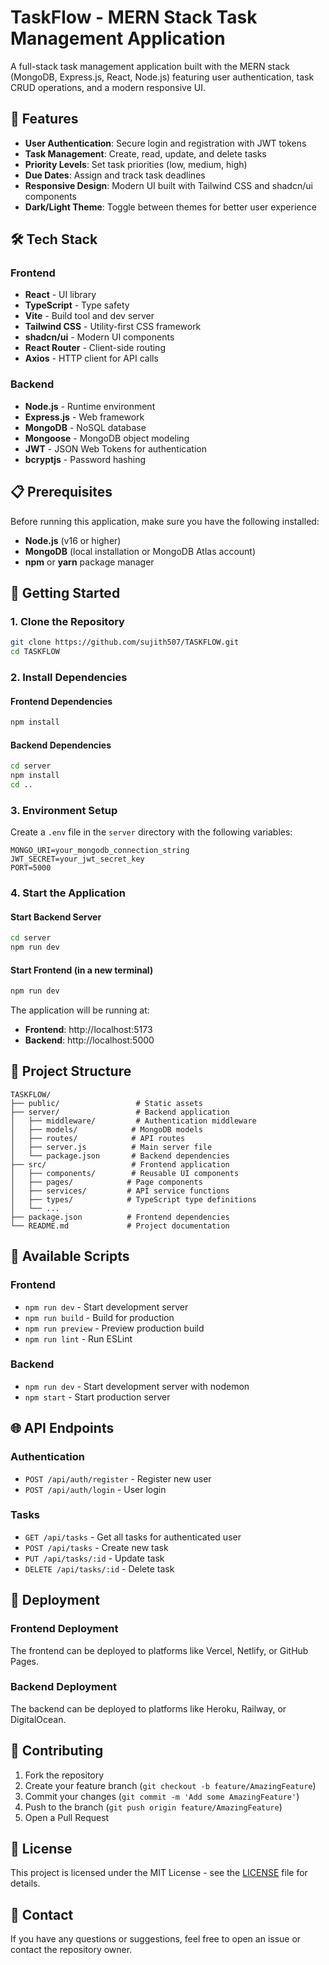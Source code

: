 # TaskFlow - MERN Stack Task Management Application

A full-stack task management application built with the MERN stack (MongoDB, Express.js, React, Node.js) featuring user authentication, task CRUD operations, and a modern responsive UI.

## 🚀 Features

- **User Authentication**: Secure login and registration with JWT tokens
- **Task Management**: Create, read, update, and delete tasks
- **Priority Levels**: Set task priorities (low, medium, high)
- **Due Dates**: Assign and track task deadlines
- **Responsive Design**: Modern UI built with Tailwind CSS and shadcn/ui components
- **Dark/Light Theme**: Toggle between themes for better user experience

## 🛠️ Tech Stack

### Frontend
- **React** - UI library
- **TypeScript** - Type safety
- **Vite** - Build tool and dev server
- **Tailwind CSS** - Utility-first CSS framework
- **shadcn/ui** - Modern UI components
- **React Router** - Client-side routing
- **Axios** - HTTP client for API calls

### Backend
- **Node.js** - Runtime environment
- **Express.js** - Web framework
- **MongoDB** - NoSQL database
- **Mongoose** - MongoDB object modeling
- **JWT** - JSON Web Tokens for authentication
- **bcryptjs** - Password hashing

## 📋 Prerequisites

Before running this application, make sure you have the following installed:

- **Node.js** (v16 or higher)
- **MongoDB** (local installation or MongoDB Atlas account)
- **npm** or **yarn** package manager

## 🚀 Getting Started

### 1. Clone the Repository

```bash
git clone https://github.com/sujith507/TASKFLOW.git
cd TASKFLOW
```

### 2. Install Dependencies

#### Frontend Dependencies
```bash
npm install
```

#### Backend Dependencies
```bash
cd server
npm install
cd ..
```

### 3. Environment Setup

Create a `.env` file in the `server` directory with the following variables:

```env
MONGO_URI=your_mongodb_connection_string
JWT_SECRET=your_jwt_secret_key
PORT=5000
```

### 4. Start the Application

#### Start Backend Server
```bash
cd server
npm run dev
```

#### Start Frontend (in a new terminal)
```bash
npm run dev
```

The application will be running at:
- **Frontend**: http://localhost:5173
- **Backend**: http://localhost:5000

## 📁 Project Structure

```
TASKFLOW/
├── public/                 # Static assets
├── server/                 # Backend application
│   ├── middleware/         # Authentication middleware
│   ├── models/            # MongoDB models
│   ├── routes/            # API routes
│   ├── server.js          # Main server file
│   └── package.json       # Backend dependencies
├── src/                   # Frontend application
│   ├── components/        # Reusable UI components
│   ├── pages/            # Page components
│   ├── services/         # API service functions
│   ├── types/            # TypeScript type definitions
│   └── ...
├── package.json          # Frontend dependencies
└── README.md             # Project documentation
```

## 🔧 Available Scripts

### Frontend
- `npm run dev` - Start development server
- `npm run build` - Build for production
- `npm run preview` - Preview production build
- `npm run lint` - Run ESLint

### Backend
- `npm run dev` - Start development server with nodemon
- `npm start` - Start production server

## 🌐 API Endpoints

### Authentication
- `POST /api/auth/register` - Register new user
- `POST /api/auth/login` - User login

### Tasks
- `GET /api/tasks` - Get all tasks for authenticated user
- `POST /api/tasks` - Create new task
- `PUT /api/tasks/:id` - Update task
- `DELETE /api/tasks/:id` - Delete task

## 🚀 Deployment

### Frontend Deployment
The frontend can be deployed to platforms like Vercel, Netlify, or GitHub Pages.

### Backend Deployment
The backend can be deployed to platforms like Heroku, Railway, or DigitalOcean.

## 🤝 Contributing

1. Fork the repository
2. Create your feature branch (`git checkout -b feature/AmazingFeature`)
3. Commit your changes (`git commit -m 'Add some AmazingFeature'`)
4. Push to the branch (`git push origin feature/AmazingFeature`)
5. Open a Pull Request

## 📝 License

This project is licensed under the MIT License - see the [LICENSE](LICENSE) file for details.

## 📧 Contact

If you have any questions or suggestions, feel free to open an issue or contact the repository owner.
